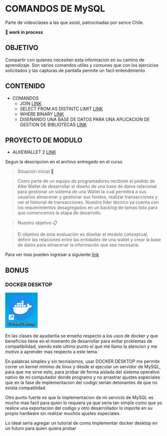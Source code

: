 # COMANDOS DE MySQL

Parte de videoclases a las que asisti, patrocinadas por sence Chile.

**🚧 work in process**

## OBJETIVO

Compartir con quienes necesiten esta informacion en su camino de aprendizaje. Son varios comandos utiles y comunes que con los ejercicios
solicitados y las capturas de pantalla permite un facil entendimiento

## CONTENIDO

- COMANDOS
  - JOIN [LINK](JOIN/JOIN%20UNIONES%20ENTRE%20TABLAS.md)
  - SELECT FROM AS DISTINTC LIMIT [LINK](https://github.com/noscriptph/PracticasMySQLComandosYWallet/blob/c9fb913b6bfc8008f6ed9d8696ed14278f0b0f85/SELECT-FROM-AS-DISTINTC-LIMIT.md)
  - WHERE BINARY [LINK](https://github.com/noscriptph/PracticasMySQLComandosYWallet/blob/c9fb913b6bfc8008f6ed9d8696ed14278f0b0f85/WHERE%2C%20BINARY.md)
  - DISEÑANDO UNA BASE DE DATOS PARA UNA APLICACION DE GESTION DE BIBLIOTECAS [LINK](BASE%20DE%20DATOS%20BIBLIOTECA/BIBLIOTECA%20MYSQL.md)
  
## PROYECTO DE MODULO

- ALKEWALLET 2 [LINK](alkewallet2/REAME.md)

Segun la descripcion en el archivo entregado en el curso

>Situación inicial 📍

> Como parte de un equipo de programadores recibiste el pedido de Alke
Wallet de desarrollar el diseño de una base de datos relacional para
gestionar un sistema de una Wallet la cual permitirá a sus usuarios
almacenar y gestionar sus fondos, realizar transacciones y ver el
historial de transacciones. Nuestro líder técnico ya cuenta con los
requerimientos desagregados en un backlog de tareas listo para que
comencemos la etapa de desarrollo.

>Nuestro objetivo 📋

>El objetivo de esta evaluación es diseñar el modelo conceptual, definir las
relaciones entre las entidades de una wallet y crear la base de datos para
almacenar la información que sea necesaria.

Para ver mas pueden ingresar a siguiente [link](https://github.com/noscriptph/PracticasMySQLComandosYWallet/tree/7e7d625c6c9abe4820d61a794f9095f027fa96f5/alkewallet2)

## BONUS

### DOCKER DESKTOP

![alt text](image.png)

En las clases de ayudantia se enseño respecto a los usos de docker y que
beneficios tiene en el momento de desarrollar para evitar problemas de
compatibilidad, siendo este ultimo punto el que me llamo la atencion y me motivo a aprender mas respecto a este tema.

En palabras simples y sin tecnisismos, usar DOCKER DESKTOP me permite correr un kernel minimo de linux y desde el ejecutar un servidor de MySQL, para que me sirve esto, para probar de forma aislada del sistema operativo nativo de mi computador donde programo y no arrastrar ajustes especiales que en la fase de implementacion del codigo serian detonantes de que no exista compatilidad.

Otro punto fuerte es que la implementacion de mi servicio de MySQL es mucho mas facil para quien lo requiera ya que seria tan simple como que yo realice una exportacion del codigo y otro desarrollador lo importe en su propio hardware sin realizar muchos ajustes especiales.

Lo ideal seria agregar un tutorial de como implementar docker desktop en un futuro para quien quiera probar
